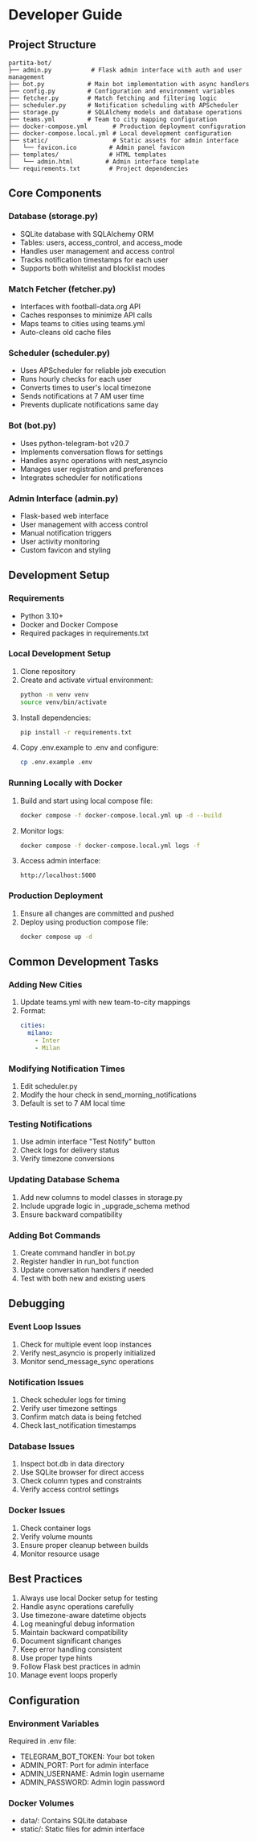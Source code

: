 # Developer Guide

## Project Structure

```
partita-bot/
├── admin.py           # Flask admin interface with auth and user management
├── bot.py            # Main bot implementation with async handlers
├── config.py         # Configuration and environment variables
├── fetcher.py        # Match fetching and filtering logic
├── scheduler.py      # Notification scheduling with APScheduler
├── storage.py        # SQLAlchemy models and database operations
├── teams.yml         # Team to city mapping configuration
├── docker-compose.yml       # Production deployment configuration
├── docker-compose.local.yml # Local development configuration
├── static/                  # Static assets for admin interface
│   └── favicon.ico         # Admin panel favicon
├── templates/              # HTML templates
│   └── admin.html         # Admin interface template
└── requirements.txt        # Project dependencies
```

## Core Components

### Database (storage.py)
- SQLite database with SQLAlchemy ORM
- Tables: users, access_control, and access_mode
- Handles user management and access control
- Tracks notification timestamps for each user
- Supports both whitelist and blocklist modes

### Match Fetcher (fetcher.py)
- Interfaces with football-data.org API
- Caches responses to minimize API calls
- Maps teams to cities using teams.yml
- Auto-cleans old cache files

### Scheduler (scheduler.py)
- Uses APScheduler for reliable job execution
- Runs hourly checks for each user
- Converts times to user's local timezone
- Sends notifications at 7 AM user time
- Prevents duplicate notifications same day

### Bot (bot.py)
- Uses python-telegram-bot v20.7
- Implements conversation flows for settings
- Handles async operations with nest_asyncio
- Manages user registration and preferences
- Integrates scheduler for notifications

### Admin Interface (admin.py)
- Flask-based web interface
- User management with access control
- Manual notification triggers
- User activity monitoring
- Custom favicon and styling

## Development Setup

### Requirements
- Python 3.10+
- Docker and Docker Compose
- Required packages in requirements.txt

### Local Development Setup
1. Clone repository
2. Create and activate virtual environment:
   ```bash
   python -m venv venv
   source venv/bin/activate
   ```
3. Install dependencies:
   ```bash
   pip install -r requirements.txt
   ```
4. Copy .env.example to .env and configure:
   ```bash
   cp .env.example .env
   ```

### Running Locally with Docker
1. Build and start using local compose file:
   ```bash
   docker compose -f docker-compose.local.yml up -d --build
   ```
2. Monitor logs:
   ```bash
   docker compose -f docker-compose.local.yml logs -f
   ```
3. Access admin interface:
   ```
   http://localhost:5000
   ```

### Production Deployment
1. Ensure all changes are committed and pushed
2. Deploy using production compose file:
   ```bash
   docker compose up -d
   ```

## Common Development Tasks

### Adding New Cities
1. Update teams.yml with new team-to-city mappings
2. Format: 
   ```yaml
   cities:
     milano:
       - Inter
       - Milan
   ```

### Modifying Notification Times
1. Edit scheduler.py
2. Modify the hour check in send_morning_notifications
3. Default is set to 7 AM local time

### Testing Notifications
1. Use admin interface "Test Notify" button
2. Check logs for delivery status
3. Verify timezone conversions

### Updating Database Schema
1. Add new columns to model classes in storage.py
2. Include upgrade logic in _upgrade_schema method
3. Ensure backward compatibility

### Adding Bot Commands
1. Create command handler in bot.py
2. Register handler in run_bot function
3. Update conversation handlers if needed
4. Test with both new and existing users

## Debugging

### Event Loop Issues
1. Check for multiple event loop instances
2. Verify nest_asyncio is properly initialized
3. Monitor send_message_sync operations

### Notification Issues
1. Check scheduler logs for timing
2. Verify user timezone settings
3. Confirm match data is being fetched
4. Check last_notification timestamps

### Database Issues
1. Inspect bot.db in data directory
2. Use SQLite browser for direct access
3. Check column types and constraints
4. Verify access control settings

### Docker Issues
1. Check container logs
2. Verify volume mounts
3. Ensure proper cleanup between builds
4. Monitor resource usage

## Best Practices

1. Always use local Docker setup for testing
2. Handle async operations carefully
3. Use timezone-aware datetime objects
4. Log meaningful debug information
5. Maintain backward compatibility
6. Document significant changes
7. Keep error handling consistent
8. Use proper type hints
9. Follow Flask best practices in admin
10. Manage event loops properly

## Configuration

### Environment Variables
Required in .env file:
- TELEGRAM_BOT_TOKEN: Your bot token
- ADMIN_PORT: Port for admin interface
- ADMIN_USERNAME: Admin login username
- ADMIN_PASSWORD: Admin login password

### Docker Volumes
- data/: Contains SQLite database
- static/: Static files for admin interface